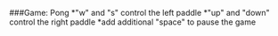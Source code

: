 ###Game: Pong
*"w" and "s" control the left paddle
*"up" and "down" control the right paddle
*add additional "space" to pause the game